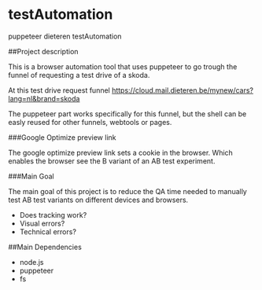# testAutomation
puppeteer dieteren testAutomation




##Project description


This is a browser automation tool that uses puppeteer to go trough the funnel of requesting a test drive of a skoda.

At this test drive request funnel 
https://cloud.mail.dieteren.be/mynew/cars?lang=nl&brand=skoda


The puppeteer part works specifically for this funnel, but the shell can be easly reused for other funnels, webtools or pages.


###Google Optimize preview link


The google optimize preview link sets a cookie in the browser.
Which enables the browser see the B variant of an AB test experiment.

###Main Goal


The main goal of this project is to reduce the QA time needed to manually test AB test variants on different devices and browsers. 



- Does tracking work?
- Visual errors? 
- Technical errors?



##Main Dependencies


- node.js
- puppeteer
- fs